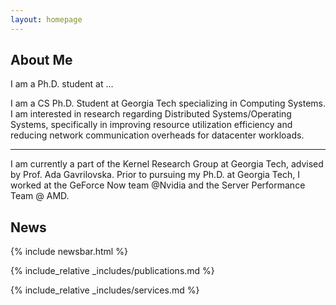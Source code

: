 ```yaml
---
layout: homepage
---
```


## About Me

I am a Ph.D. student at ...

 I am a CS Ph.D. Student at Georgia Tech specializing in Computing Systems. 
 I am interested in research regarding Distributed Systems/Operating Systems, specifically in
 improving resource utilization efficiency and reducing network communication overheads for datacenter workloads.

---

 I am currently a part of the Kernel Research Group at Georgia Tech, advised by Prof. Ada Gavrilovska.
 Prior to pursuing my Ph.D. at Georgia Tech, I worked at the GeForce Now team @Nvidia and the 
 Server Performance Team @ AMD. 

## News

{% include newsbar.html %}

{% include_relative _includes/publications.md %}

{% include_relative _includes/services.md %}

